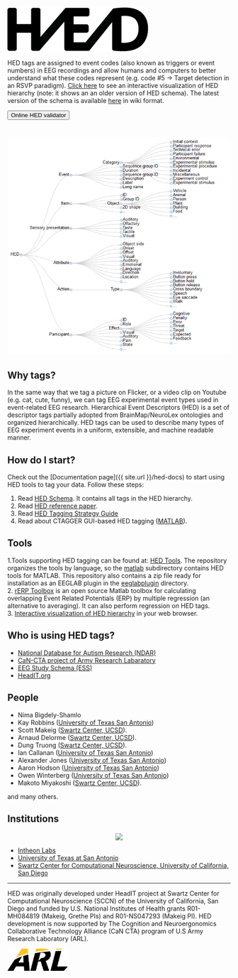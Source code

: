![](/images/HED_connected_logo_100.png)

HED tags are assigned to event codes (also known as triggers or event numbers) in EEG recordings and allow humans and computers to better understand what these codes represent (e.g. code #5 -> Target detection in an RSVP paradigm). [Click here](/interactive) to see an interactive visualization of HED hierarchy (note: it shows an an older version of HED schema). The latest version of the schema is available [here](http://www.hedtags.org/schema) in wiki format.

<a href="http://visual.cs.utsa.edu/hed"> <button name="button">Online HED validator</button></a>

[<img src="/images/HED_tree_brief.png">](/interactive)
===

## Why tags?

In the same way that we tag a picture on Flicker, or a video clip on Youtube (e.g. cat, cute, funny), we can tag EEG experimental event types used in event-related EEG research. Hierarchical Event Descriptors (HED) is a set of descriptor tags partially adopted from BrainMap/NeuroLex ontologies and organized hierarchically. HED tags can be used to describe many types of EEG experiment events in a uniform, extensible, and machine readable manner.

## How do I start?
Check out the [Documentation page]({{ site.url }}/hed-docs) to start using HED tools to tag your data.
Follow these steps:

1. Read [HED Schema](http://www.hedtags.org/schema). It contains all tags in the HED hierarchy.  
2. Read [HED reference paper](http://journal.frontiersin.org/article/10.3389/fninf.2016.00042/full).  
3. Read [HED Tagging Strategy Guide](http://www.hedtags.org/downloads/HED%20Tagging%20Strategy%20Guide.pdf)
4. Read about CTAGGER GUI-based HED tagging ([MATLAB](https://github.com/hed-standard/hed-matlab/blob/master/matlab/docs/HEDToolsUserManual.pdf)).  

## Tools

1.Tools supporting HED tagging can be found at: [HED Tools](https://github.com/hed-standard). The repository organizes the tools by language, so the [matlab](https://github.com/hed-standard/hed-matlab) subdirectory contains HED tools for MATLAB. This repository also contains a zip file ready for installation as an EEGLAB plugin in the [eeglabplugin](https://github.com/hed-standard/hed-matlab/tree/master/EEGLABPlugin) directory.  
2. [rERP Toolbox](http://sccn.ucsd.edu/wiki/EEGLAB/RERP) is an open source Matlab toolbox for calculating overlapping Event Related Potentials (ERP) by multiple regression (an alternative to averaging). It can also perform regression on HED tags.  
3. [Interactive visualization of HED hierarchy](/interactive) in your web browser.

## Who is using HED tags?

* [National Database for Autism Research (NDAR)](http://ndar.nih.gov/)
* [CaN-CTA project of Army Research Labaratory](http://cancta.net)
* [EEG Study Schema (ESS)](http://www.eegstudy.org)
* [HeadIT.org](http://HeadIT.org)

## People

* Nima Bigdely-Shamlo
* Kay Robbins ([University of Texas San Antonio](https://www.utsa.edu/))
* Scott Makeig ([Swartz Center, UCSD](http://sccn.ucsd.edu)).
* Arnaud Delorme ([Swartz Center, UCSD](http://sccn.ucsd.edu)).
* Dung Truong ([Swartz Center, UCSD](http://sccn.ucsd.edu)).
* Ian Callanan ([University of Texas San Antonio](https://www.utsa.edu/))
* Alexander Jones ([University of Texas San Antonio](https://www.utsa.edu/))
* Aaron Hodson ([University of Texas San Antonio](https://www.utsa.edu/))
* Owen Winterberg ([University of Texas San Antonio](https://www.utsa.edu/))
* Makoto Miyakoshi ([Swartz Center, UCSD](http://sccn.ucsd.edu)).

and many others.

## Institutions

<div width = "100%"  align = "center" style="float:center">
<img src="http://bigeegconsortium.github.io/combined_logos_2.png" align="center" >
</div>

- [Intheon Labs](https://intheon.io)
- [University of Texas at San Antonio](http://visual.cs.utsa.edu/)
- [Swartz Center for Computational Neuroscience, University of California, San Diego](http://sccn.ucsd.edu)

***

HED was originally developed under HeadIT project at Swartz Center for Computational Neuroscience (SCCN) of the University of California, San Diego and funded by U.S. National Institutes of Health grants R01-MH084819 (Makeig, Grethe PIs) and R01-NS047293 (Makeig PI). HED development is now supported by The Cognition and Neuroergonomics Collaborative Technology Alliance (CaN CTA) program of U.S Army Research Laboratory (ARL).
<div width = "100%">
<div width = "100%" align = "center" style="float:left">
<a href="http://www.arl.army.mil/"  align="center"><img src="/images/ARL_logo.png" align="centeer" height="50px" ></a>
</div>
</div>
<p/>
